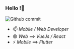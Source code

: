 ### Hello !👋

![Github commit](https://github-readme-stats.vercel.app/api?username=Andtit4)


<!-- ![counter](https://[YourEndpoint].m.pipedream.net) -->


                                        
- 📫 *Mobile / Web Developer*  
- 😄 *Web ==> VueJs / React*    
- ⚡ *Mobile ==> Flutter*  

<!-- - 🔭 I’m currently working on ...
- 🌱 I’m currently learning ...
- 👯 I’m looking to collaborate on ...
- 🤔 I’m looking for help with ...
- 💬 Ask me about ... -->




